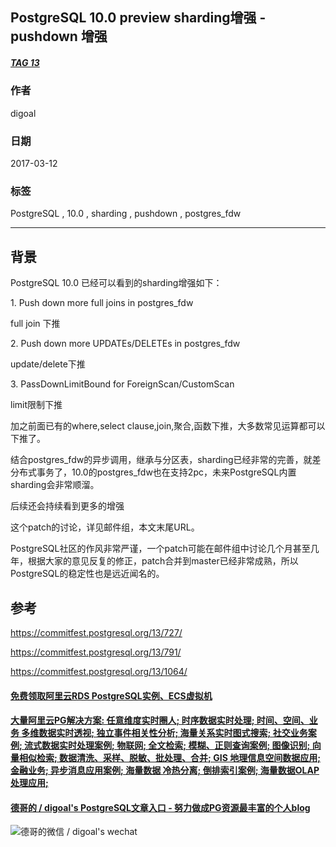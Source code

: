 ## PostgreSQL 10.0 preview sharding增强 - pushdown 增强  
##### [TAG 13](../class/13.md)
                                                      
### 作者                                                                                                   
digoal                                                 
                                                        
### 日期                                                   
2017-03-12                                                  
                                                    
### 标签                                                 
PostgreSQL , 10.0 , sharding , pushdown , postgres_fdw  
                                                      
----                                                
                                                         
## 背景                               
PostgreSQL 10.0 已经可以看到的sharding增强如下：  
  
1\. Push down more full joins in postgres_fdw  
  
full join 下推  
  
2\. Push down more UPDATEs/DELETEs in postgres_fdw  
  
update/delete下推  
  
3\. PassDownLimitBound for ForeignScan/CustomScan  
  
limit限制下推  
  
加之前面已有的where,select clause,join,聚合,函数下推，大多数常见运算都可以下推了。  
  
结合postgres_fdw的异步调用，继承与分区表，sharding已经非常的完善，就差分布式事务了，10.0的postgres_fdw也在支持2pc，未来PostgreSQL内置sharding会非常顺溜。  
  
后续还会持续看到更多的增强  
  
这个patch的讨论，详见邮件组，本文末尾URL。  
  
PostgreSQL社区的作风非常严谨，一个patch可能在邮件组中讨论几个月甚至几年，根据大家的意见反复的修正，patch合并到master已经非常成熟，所以PostgreSQL的稳定性也是远近闻名的。  
      
## 参考      
https://commitfest.postgresql.org/13/727/  
  
https://commitfest.postgresql.org/13/791/  
  
https://commitfest.postgresql.org/13/1064/  
    

  
  
  
  
  
  
  
  
  
  
  
  
  
  
  
  
  
  
  
  
  
  
  
  
  
  
  
  
  
  
  
  
  
  
  
  
  
#### [免费领取阿里云RDS PostgreSQL实例、ECS虚拟机](https://www.aliyun.com/database/postgresqlactivity "57258f76c37864c6e6d23383d05714ea")
  
  
#### [大量阿里云PG解决方案: 任意维度实时圈人; 时序数据实时处理; 时间、空间、业务 多维数据实时透视; 独立事件相关性分析; 海量关系实时图式搜索; 社交业务案例; 流式数据实时处理案例; 物联网; 全文检索; 模糊、正则查询案例; 图像识别; 向量相似检索; 数据清洗、采样、脱敏、批处理、合并; GIS 地理信息空间数据应用; 金融业务; 异步消息应用案例; 海量数据 冷热分离; 倒排索引案例; 海量数据OLAP处理应用;](https://yq.aliyun.com/topic/118 "40cff096e9ed7122c512b35d8561d9c8")
  
  
#### [德哥的 / digoal's PostgreSQL文章入口 - 努力做成PG资源最丰富的个人blog](https://github.com/digoal/blog/blob/master/README.md "22709685feb7cab07d30f30387f0a9ae")
  
  
![德哥的微信 / digoal's wechat](../pic/digoal_weixin.jpg "f7ad92eeba24523fd47a6e1a0e691b59")
  
